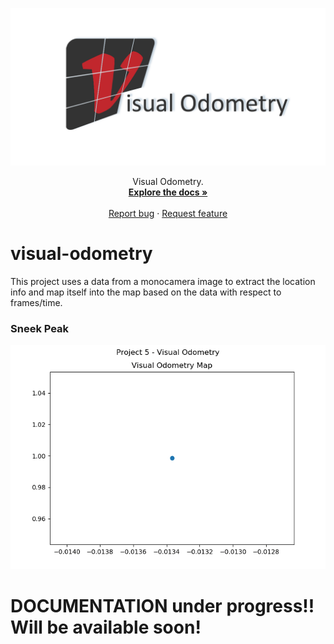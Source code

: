 <p align="center">
  <a href="https://github.com/Sudharsan10/visual-odometry">
    <img src=".\img\card.png" alt="Social-header">
  </a>  
</p>

<p align="center">
  Visual Odometry.  
  <br>
    <a href=""><strong>Explore the docs »</strong></a>
    <br>
    <br>
    <a href="https://github.com/Sudharsan10/visual-odometry/issues/new">Report bug</a>
    ·
    <a href="https://github.com/Sudharsan10/visual-odometry/issues/new">Request feature</a>    
</p>

# visual-odometry
This project uses a data from a monocamera image to extract the location info and map itself into the map based on the data with respect to frames/time.

<h3> Sneek Peak </h3>
<img src="img/vo.gif" alt="Visual Odometry GIF">

# DOCUMENTATION under progress!! Will be available soon!
